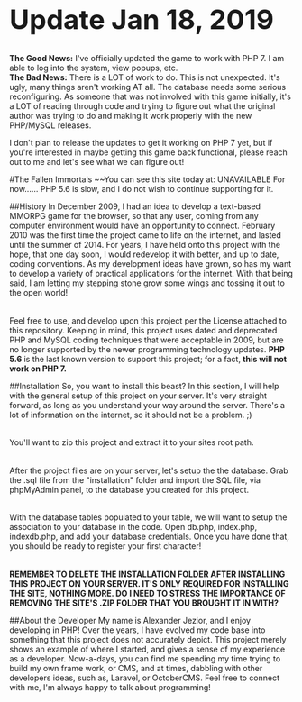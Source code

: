 <b><font size=18>Update Jan 18, 2019</font></b><br /><br />

<b>The Good News:</b> I've officially updated the game to work with PHP 7. I am able to log into the system, view popups, etc. <br />
<b>The Bad News:</b> There is a LOT of work to do. This is not unexpected. It's ugly, many things aren't working AT all. The database needs some serious reconfiguring. As someone that was not involved with this game initially, it's a LOT of reading through code and trying to figure out what the original author was trying to do and making it work properly with the new PHP/MySQL releases.

I don't plan to release the updates to get it working on PHP 7 yet, but if you're interested in maybe getting this game back functional, please reach out to me and let's see what we can figure out!



#The Fallen Immortals 
~~You can see this site today at: UNAVAILABLE
For now...... PHP 5.6 is slow, and I do not wish to continue supporting for it.

##History
In December 2009, I had an idea to develop a text-based MMORPG game for the browser, so that any user, coming from any 
computer environment would have an opportunity to connect. February 2010 was the first time the project came to life on 
the internet, and lasted until the summer of 2014. For years, I have held onto this project with the hope, that one day 
soon, I would redevelop it with better, and up to date, coding conventions. As my development ideas have grown, so has 
my want to develop a variety of practical applications for the internet. With that being said, I am letting my stepping 
stone grow some wings and tossing it out to the open world!
######
Feel free to use, and develop upon this project per the License attached to this repository. Keeping in mind, this 
project uses dated and deprecated PHP and MySQL coding techniques that were acceptable in 2009, but are no longer 
supported by the newer programming technology updates. **PHP 5.6** is the last known version to support this project; 
for a fact, **this will not work on PHP 7.**

##Installation
So, you want to install this beast? In this section, I will help with the general setup of this project on your server. 
It's very straight forward, as long as you understand your way around the server. There's a lot of information on the 
internet, so it should not be a problem. ;)
######
You'll want to zip this project and extract it to your sites root path.
######
After the project files are on your server, let's setup the the database. Grab the .sql file from the "installation" 
folder and import the SQL file, via phpMyAdmin panel, to the database you created for this project.
######
With the database tables populated to your table, we will want to setup the association to your database in the code. 
Open db.php, index.php, indexdb.php, and add your database credentials. Once you have done that, you should be ready to 
register your first character! 
######
**REMEMBER TO DELETE THE INSTALLATION FOLDER AFTER INSTALLING THIS PROJECT ON YOUR SERVER. IT'S ONLY REQUIRED FOR 
INSTALLING THE SITE, NOTHING MORE. DO I NEED TO STRESS THE IMPORTANCE OF REMOVING THE SITE'S .ZIP FOLDER THAT YOU 
BROUGHT IT IN WITH?**

##About the Developer
My name is Alexander Jezior, and I enjoy developing in PHP! Over the years, I have evolved my code base into something 
that this project does not accurately depict. This project merely shows an example of where I started, and gives a sense 
of my experience as a developer. Now-a-days, you can find me spending my time trying to build my own frame work, or CMS,
 and at times, dabbling with other developers ideas, such as, Laravel, or OctoberCMS. Feel free to connect with me, 
 I'm always happy to talk about programming!
